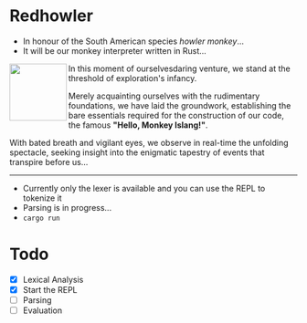 # Redhowler

- In honour of the South American species *howler monkey*...
- It will be our monkey interpreter written in Rust... 

<img align="left" width="100" height="100" src="https://rustacean.net/assets/rustacean-orig-noshadow.svg">
In this moment of ourselvesdaring venture, we stand at the threshold of 
exploration's infancy. 

Merely acquainting ourselves with the rudimentary foundations, we have
laid the groundwork, establishing the bare essentials required for the 
construction of our code, the famous **"Hello, Monkey Islang!"**. 

With bated breath and vigilant eyes, we observe in real-time the unfolding 
spectacle, seeking insight into the enigmatic tapestry of events that transpire
before us...

---

- Currently only the lexer is available and you can use the REPL to tokenize it
- Parsing is in progress...
- `cargo run`


# Todo

- [x] Lexical Analysis
- [x] Start the REPL
- [ ] Parsing
- [ ] Evaluation

